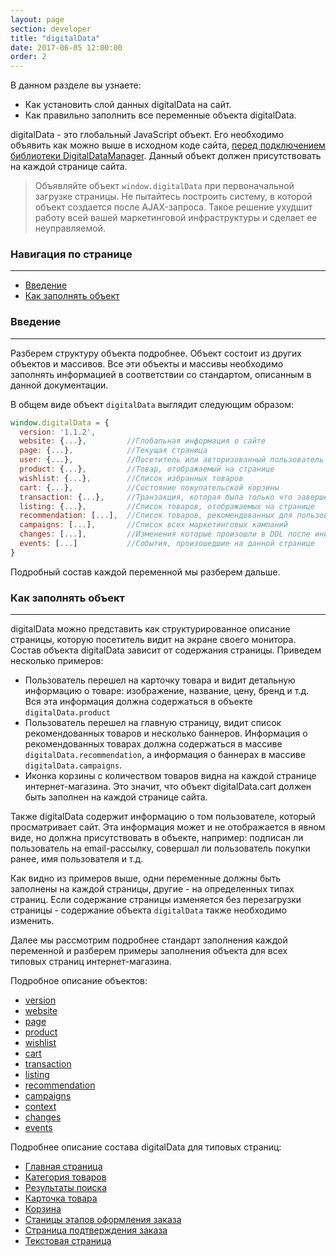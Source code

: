 ```yaml
---
layout: page
section: developer
title: "digitalData"
date: 2017-06-05 12:00:00
order: 2
---
```


В данном разделе вы узнаете:
* Как установить слой данных digitalData на сайт.
* Как правильно заполнить все переменные объекта digitalData.

digitalData - это глобальный JavaScript объект. Его необходимо объявить как можно выше в исходном коде сайта, [перед подключением библиотеки DigitalDataManager](/for-developer/snippet). Данный объект должен присутствовать на каждой странице сайта.

> Объявляйте объект `window.digitalData` при первоначальной загрузке страницы. Не пытайтесь построить систему, в которой объект создается после AJAX-запроса. Такое решение ухудшит работу всей вашей маркетинговой инфраструктуры и сделает ее неуправляемой.

### Навигация по странице
------
<ul class="page-navigation">
  <li><a href="#0">Введение</a></li>
  <li><a href="#1">Как заполнять объект</a></li>
</ul>

### <a name="0"></a>Введение
------
Разберем структуру объекта подробнее. Объект состоит из других объектов и массивов. Все эти объекты и массивы необходимо заполнять информацией в соответствии со стандартом, описанным в данной документации.

В общем виде объект `digitalData` выглядит следующим образом:

```JavaScript
window.digitalData = {
  version: '1.1.2',
  website: {...},         //Глобальная информация о сайте
  page: {...},            //Текущая страница
  user: {...},            //Посетитель или авторизованный пользователь
  product: {...},         //Товар, отображаемый на странице
  wishlist: {...},        //Список избранных товаров
  cart: {...},            //Состояние покупательской корзины
  transaction: {...},     //Транзакция, которая была только что завершена 
  listing: {...},         //Список товаров, отображаемых на странице
  recommendation: [...],  //Список товаров, рекомендованных для пользователя
  campaigns: [...],       //Список всех маркетинговых кампаний
  changes: [...],         //Изменения которые произошли в DDL после инициализации
  events: [...]           //События, произошедшие на данной странице
}
```

Подробный состав каждой переменной мы разберем дальше.

### <a name="1"></a>Как заполнять объект
------
digitalData можно представить как структурированное описание страницы, которую посетитель видит на экране своего монитора. Состав объекта digitalData зависит от содержания страницы. Приведем несколько примеров:
 - Пользователь перешел на карточку товара и видит детальную информацию о товаре: изображение, название, цену, бренд и т.д. Вся эта информация должна содержаться в объекте `digitalData.product`
 - Пользователь перешел на главную страницу, видит список рекомендованных товаров и несколько баннеров. Информация о рекомендованных товарах должна содержаться в массиве `digitalData.recommendation`, а информация о баннерах в массиве `digitalData.campaigns`.
 - Иконка корзины с количеством товаров видна на каждой странице интернет-магазина. Это значит, что объект digitalData.cart должен быть заполнен на каждой странице сайта.

Также digitalData содержит информацию о том пользователе, который просматривает сайт. Эта информация может и не отображается в явном виде, но должна присутствовать в объекте, например: подписан ли пользователь на email-рассылку, совершал ли пользователь покупки ранее, имя пользователя и т.д.

Как видно из примеров выше, одни переменные должны быть заполнены на каждой страницы, другие - на определенных типах страниц. Если содержание страницы изменяется без перезагрузки страницы - содержание объекта `digitalData` также необходимо изменить.

Далее мы рассмотрим подробнее стандарт заполнения каждой переменной и разберем примеры заполнения объекта для всех типовых страниц интернет-магазина.

Подробное описание объектов:
 - [version](/digitaldata/standard-version)
 - [website](/digitaldata/website)
 - [page](/for-developer/#listing)
 - [product](/for-developer/#listing)
 - [wishlist](/for-developer/#listing)
 - [cart](/for-developer/#listing)
 - [transaction](/for-developer/#listing)
 - [listing](/for-developer/#listing)
 - [recommendation](/for-developer/#listing)
 - [campaigns](/for-developer/#listing)
 - [context](/for-developer/#listing)
 - [changes](/for-developer/#listing)
 - [events](/for-developer/#listing)

Подробнее описание состава digitalData для типовых страниц:
 - [Главная страница](/for-developer/#main-page)
 - [Категория товаров](/for-developer/#listing)
 - [Результаты поиска](/for-developer/#listing)
 - [Карточка товара](/for-developer/#listing)
 - [Корзина](/for-developer/#listing)
 - [Станицы этапов оформления заказа](/for-developer/#listing)
 - [Страница подтверждения заказа](/for-developer/#listing)
 - [Текстовая страница](/for-developer/#listing)